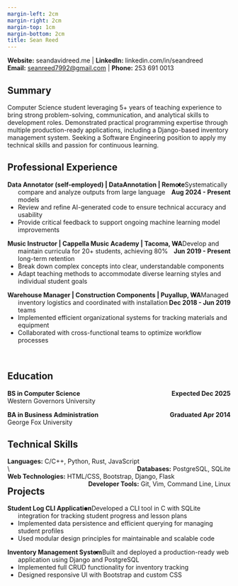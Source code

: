 ```yaml
---
margin-left: 2cm
margin-right: 2cm
margin-top: 1cm
margin-bottom: 2cm
title: Sean Reed
---
```

**Website:** seandavidreed.me | **LinkedIn:** linkedin.com/in/seandreed  
**Email:** seanreed7992@gmail.com | **Phone:** 253 691 0013

## Summary
Computer Science student leveraging 5+ years of teaching experience to bring strong problem-solving, communication, and analytical skills to development roles. Demonstrated practical programming expertise through multiple production-ready applications, including a Django-based inventory management system. Seeking a Software Engineering position to apply my technical skills and passion for continuous learning.

## Professional Experience
**<span style="float: left">Data Annotator (self-employed) | DataAnnotation | Remote</span>**
**<span style="float: right">Aug 2024 - Present</span>**  
- Systematically compare and analyze outputs from large language models  
- Review and refine AI-generated code to ensure technical accuracy and usability  
- Provide critical feedback to support ongoing machine learning model improvements  

**<span style="float: left">Music Instructor | Cappella Music Academy | Tacoma, WA</span>**
**<span style="float: right">Jun 2019 - Present</span>**  
- Develop and maintain curricula for 20+ students, achieving 80% long-term retention  
- Break down complex concepts into clear, understandable components  
- Adapt teaching methods to accommodate diverse learning styles and individual student goals  

**<span style="float: left">Warehouse Manager | Construction Components | Puyallup, WA</span>**
**<span style="float: right">Dec 2018 - Jun 2019</span>**  
- Managed inventory logistics and coordinated with installation teams  
- Implemented efficient organizational systems for tracking materials and equipment  
- Collaborated with cross-functional teams to optimize workflow processes
<br>

## Education
**<span style="float: left">BS in Computer Science</span>**
**<span style="float: right">Expected Dec 2025</span>**  
Western Governors University

**<span style="float: left;">BA in Business Administration</span>**
**<span style="float: right;">Graduated Apr 2014</span>**  
George Fox University

## Technical Skills
<span style="float: left">**Languages:** C/C++, Python, Rust, JavaScript</span>
<span style="float: right">**Databases:** PostgreSQL, SQLite</span>
<span style="float: left">**Web Technologies:** HTML/CSS, Bootstrap, Django, Flask</span>
<span style="float: right">**Developer Tools:** Git, Vim, Command Line, Linux</span><br>\

## Projects
**<span style="float: left">Student Log CLI Application </span>**  
- Developed a CLI tool in C with SQLite integration for tracking student progress and lesson plans  
- Implemented data persistence and efficient querying for managing student profiles  
- Used modular design principles for maintainable and scalable code  

**<span style="float: left">Inventory Management System</span>**  
- Built and deployed a production-ready web application using Django and PostgreSQL  
- Implemented full CRUD functionality for inventory tracking  
- Designed responsive UI with Bootstrap and custom CSS  
